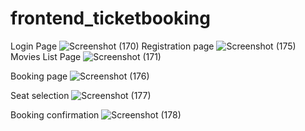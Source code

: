 # frontend_ticketbooking
Login Page
![Screenshot (170)](https://github.com/monishak23/frontend_ticketbooking/assets/94775110/845be5b7-974e-4e2b-bc76-3538881ff4e7)
Registration page
![Screenshot (175)](https://github.com/monishak23/frontend_ticketbooking/assets/94775110/047b8e08-de33-4fd4-8099-b763042fd8c5)
Movies List Page
![Screenshot (171)](https://github.com/monishak23/frontend_ticketbooking/assets/94775110/1d237a71-e70f-4d3a-9cb2-862fb9147221)

Booking page
![Screenshot (176)](https://github.com/monishak23/frontend_ticketbooking/assets/94775110/709de6be-1a8f-456a-8614-4200edb5b930)

Seat selection
![Screenshot (177)](https://github.com/monishak23/frontend_ticketbooking/assets/94775110/d6ca86f3-9885-4632-966d-797b2f7b7a25)

Booking confirmation
![Screenshot (178)](https://github.com/monishak23/frontend_ticketbooking/assets/94775110/75f0d1ad-fea1-4e02-ba95-203d6c485acf)
